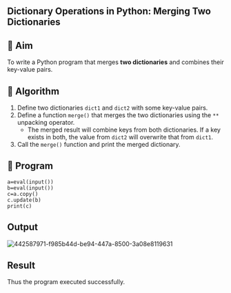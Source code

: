 ## Dictionary Operations in Python: Merging Two Dictionaries

## 🎯 Aim
To write a Python program that merges **two dictionaries** and combines their key-value pairs.

## 🧠 Algorithm
1. Define two dictionaries `dict1` and `dict2` with some key-value pairs.
2. Define a function `merge()` that merges the two dictionaries using the `**` unpacking operator.
   - The merged result will combine keys from both dictionaries. If a key exists in both, the value from `dict2` will overwrite that from `dict1`.
3. Call the `merge()` function and print the merged dictionary.

## 🧾 Program
```
a=eval(input())
b=eval(input())
c=a.copy()
c.update(b)
print(c)
```

## Output
![442587971-f985b44d-be94-447a-8500-3a08e8119631](https://github.com/user-attachments/assets/1d5b09c5-4871-44e1-8d5d-76e550fc8949)

## Result
Thus the program executed successfully.

